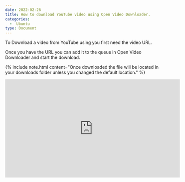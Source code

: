 ```yaml
---
date: 2022-02-26
title: How to download YouTube video using Open Video Downloader.
categories:
  -  Ubuntu
type: Document
---
```


To Download a video from YouTube using you first need the video URL.

Once you have the URL you can add it to the queue in Open Video Downloader and start the download.

{% include note.html content="Once downloaded the file will be located in your downloads folder unless you changed the default location." %}

<iframe width="560" height="315" src="https://www.youtube.com/embed/BPLMriLzLhs" title="YouTube video player" frameborder="0" allow="accelerometer; autoplay; clipboard-write; encrypted-media; gyroscope; picture-in-picture" allowfullscreen></iframe>
